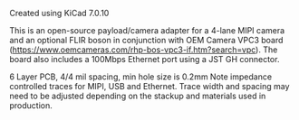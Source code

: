 Created using KiCad 7.0.10

This is an open-source payload/camera adapter for a 4-lane MIPI camera and an optional FLIR boson in conjunction with OEM Camera VPC3 board (https://www.oemcameras.com/rhp-bos-vpc3-if.htm?search=vpc). The board also includes a 100Mbps Ethernet port using a JST GH connector.

6 Layer PCB, 4/4 mil spacing, min hole size is 0.2mm
Note impedance controlled traces for MIPI, USB and Ethernet. Trace width and spacing may need to be adjusted depending on the stackup and materials used in production.
